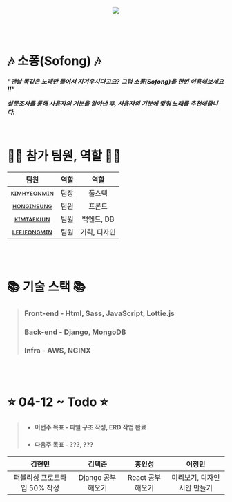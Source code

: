 <p align="center">
    <img src="https://user-images.githubusercontent.com/79036088/162887245-c3606314-3792-4d41-9080-a0bc08c57ea2.png">
<p/>

<br><br>

# 🎶 소퐁(Sofong) 🎶

***"맨날 똑같은 노래만 들어서 지겨우시다고요? 그럼 소퐁(Sofong)을 한번 이용해보세요 !!"***

***설문조사를 통해 사용자의 기분을 알아낸 후, 사용자의 기분에 맞춰 노래를 추천해줍니다.***

<br>

# 🙋‍♂️ 참가 팀원, 역할 🙋‍♂️
| 팀원 | 역할 | 역할 |
|:------:|:------:|:------:|
| [ᴋɪᴍʜʏᴇᴏɴᴍɪɴ](https://github.com/qetqet910) | 팀장 | 풀스택 |
| [ʜᴏɴɢɪɴsᴜɴɢ](https://github.com/BackdevHong) | 팀원 | 프론트 |
| [ᴋɪᴍᴛᴀᴇᴋᴊᴜɴ](https://github.com/KIMTAEKJUN) | 팀원 | 백엔드, DB |
| [ʟᴇᴇᴊᴇᴏɴɢᴍɪɴ](https://github.com/rnlsrnlsdl) | 팀원 | 기획, 디자인 |

<br><br>

# 📚 기술 스택 📚
> ### Front-end - Html, Sass, JavaScript, Lottie.js
> ### Back-end - Django, MongoDB
> ### Infra - AWS, NGINX


<br><br>

# ⭐ 04-12 ~ Todo ⭐
> + #### 이번주 목표 - 파일 구조 작성, ERD 작업 완료
> + #### 다음주 목표 - ???, ???

| 김현민 | 김택준 | 홍인성 | 이정민 |
| :------------------: | :------------------: | :------------------: | :------------------: |
|  퍼블리싱 프로토타입 50% 작성  |  Django 공부해오기  |  React 공부해오기  |  미리보기, 디자인 시안 만들기 | 
